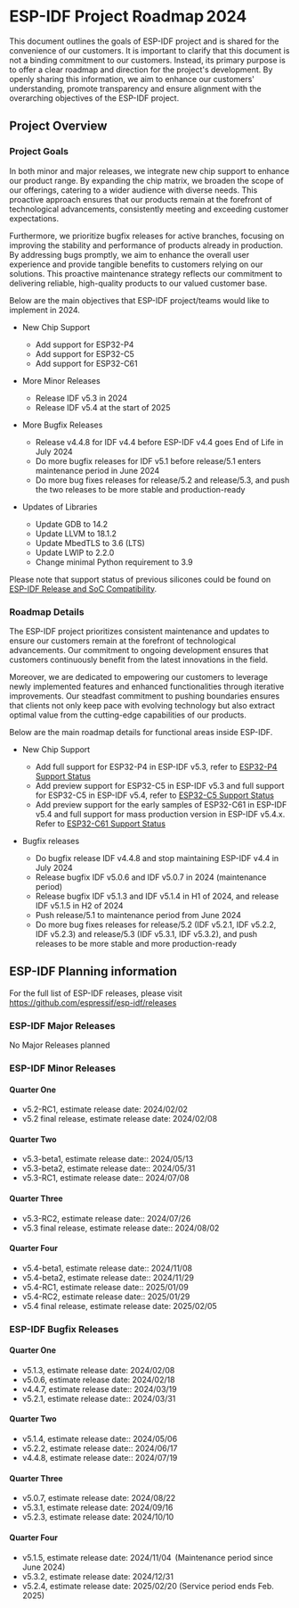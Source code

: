 # ESP-IDF Project Roadmap 2024

This document outlines the goals of ESP-IDF project and is shared for the convenience of our customers. It is important to clarify that this document is not a binding commitment to our customers. Instead, its primary purpose is to offer a clear roadmap and direction for the project's development. By openly sharing this information, we aim to enhance our customers' understanding, promote transparency and ensure alignment with the overarching objectives of the ESP-IDF project.

## Project Overview

### Project Goals

In both minor and major releases, we integrate new chip support to enhance our product range. By expanding the chip matrix, we broaden the scope of our offerings, catering to a wider audience with diverse needs. This proactive approach ensures that our products remain at the forefront of technological advancements, consistently meeting and exceeding customer expectations.

Furthermore, we prioritize bugfix releases for active branches, focusing on improving the stability and performance of products already in production. By addressing bugs promptly, we aim to enhance the overall user experience and provide tangible benefits to customers relying on our solutions. This proactive maintenance strategy reflects our commitment to delivering reliable, high-quality products to our valued customer base.

Below are the main objectives that ESP-IDF project/teams would like to implement in 2024.

-   New Chip Support

    -   Add support for ESP32-P4
    -   Add support for ESP32-C5
    -   Add support for ESP32-C61

-   More Minor Releases

    -   Release IDF v5.3 in 2024
    -   Release IDF v5.4 at the start of 2025

-   More Bugfix Releases

    -   Release v4.4.8 for IDF v4.4 before ESP-IDF v4.4 goes End of Life in July 2024
    -   Do more bugfix releases for IDF v5.1 before release/5.1 enters maintenance period in June 2024
    -   Do more bug fixes releases for release/5.2 and release/5.3, and push the two releases to be more stable and production-ready

-   Updates of Libraries

    -   Update GDB to 14.2
    -   Update LLVM to 18.1.2
    -   Update MbedTLS to 3.6 (LTS)
    -   Update LWIP to 2.2.0
    -   Change minimal Python requirement to 3.9

Please note that support status of previous silicones could be found on [ESP-IDF Release and SoC Compatibility](https://github.com/espressif/esp-idf#esp-idf-release-and-soc-compatibility).

### Roadmap Details

The ESP-IDF project prioritizes consistent maintenance and updates to ensure our customers remain at the forefront of technological advancements. Our commitment to ongoing development ensures that customers continuously benefit from the latest innovations in the field.

Moreover, we are dedicated to empowering our customers to leverage newly implemented features and enhanced functionalities through iterative improvements. Our steadfast commitment to pushing boundaries ensures that clients not only keep pace with evolving technology but also extract optimal value from the cutting-edge capabilities of our products.

Below are the main roadmap details for functional areas inside ESP-IDF.

-   New Chip Support

    -   Add full support for ESP32-P4 in ESP-IDF v5.3, refer to [ESP32-P4 Support Status](https://github.com/espressif/esp-idf/issues/12996)
    -   Add preview support for ESP32-C5 in ESP-IDF v5.3 and full support for ESP32-C5 in ESP-IDF v5.4, refer to [ESP32-C5 Support Status](https://github.com/espressif/esp-idf/issues/14021)
    -   Add preview support for the early samples of ESP32-C61 in ESP-IDF v5.4 and full support for mass production version in ESP-IDF v5.4.x. Refer to [ESP32-C61 Support Status](https://developer.espressif.com/pages/chip-support-status/esp32c61/#esp-idf)

-   Bugfix releases

    -   Do bugfix release IDF v4.4.8 and stop maintaining ESP-IDF v4.4 in July 2024
    -   Release bugfix IDF v5.0.6 and IDF v5.0.7 in 2024 (maintenance period)
    -   Release bugfix IDF v5.1.3 and IDF v5.1.4 in H1 of 2024, and release IDF v5.1.5 in H2 of 2024
    -   Push release/5.1 to maintenance period from June 2024
    -   Do more bug fixes releases for release/5.2 (IDF v5.2.1, IDF v5.2.2, IDF v5.2.3) and release/5.3 (IDF v5.3.1, IDF v5.3.2), and push releases to be more stable and more production-ready

## ESP-IDF Planning information

For the full list of ESP-IDF releases, please visit https://github.com/espressif/esp-idf/releases

### ESP-IDF Major Releases

No Major Releases planned

### ESP-IDF Minor Releases

#### Quarter One

-   v5.2-RC1, estimate release date: 2024/02/02
-   v5.2 final release, estimate release date: 2024/02/08

#### Quarter Two

-   v5.3-beta1, estimate release date:: 2024/05/13
-   v5.3-beta2, estimate release date:: 2024/05/31
-   v5.3-RC1, estimate release date:: 2024/07/08

#### Quarter Three

-   v5.3-RC2, estimate release date:: 2024/07/26
-   v5.3 final release, estimate release date:: 2024/08/02

#### Quarter Four

-   v5.4-beta1, estimate release date:: 2024/11/08
-   v5.4-beta2, estimate release date:: 2024/11/29
-   v5.4-RC1, estimate release date:: 2025/01/09
-   v5.4-RC2, estimate release date:: 2025/01/29
-   v5.4 final release, estimate release date: 2025/02/05

### ESP-IDF Bugfix Releases

#### Quarter One

-   v5.1.3, estimate release date: 2024/02/08
-   v5.0.6, estimate release date: 2024/02/18
-   v4.4.7, estimate release date:: 2024/03/19
-   v5.2.1, estimate release date:: 2024/03/31

#### Quarter Two

-   v5.1.4, estimate release date:: 2024/05/06
-   v5.2.2, estimate release date:: 2024/06/17
-   v4.4.8, estimate release date:: 2024/07/19

#### Quarter Three

-   v5.0.7, estimate release date: 2024/08/22
-   v5.3.1, estimate release date: 2024/09/16
-   v5.2.3, estimate release date: 2024/10/10

#### Quarter Four

-   v5.1.5, estimate release date: 2024/11/04  (Maintenance period since June 2024)
-   v5.3.2, estimate release date: 2024/12/31
-   v5.2.4, estimate release date: 2025/02/20 (Service period ends Feb. 2025)
